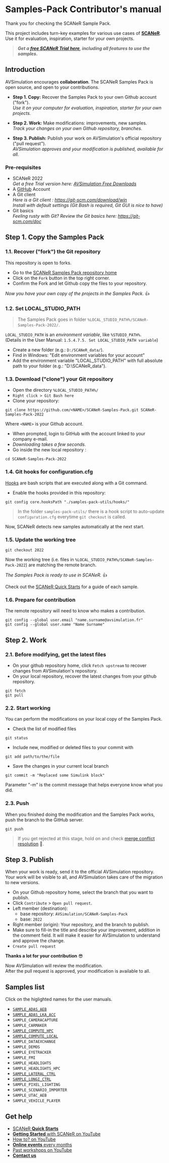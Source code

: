 # Samples-Pack Contributor's manual

Thank you for checking the SCANeR Sample Pack.

This project includes turn-key examples for various use cases of [**SCANeR**](https://www.avsimulation.com/scaner-catalog/).  
Use it for evaluation, inspiration, starter for your own projects.

> _**Get a [free SCANeR Trial here](https://www.avsimulation.com/free-download/), including all features to use the samples.**_

## Introduction

AVSimulation encourages **collaboration**. The SCANeR Samples Pack is open source, and open to your contributions.

* **Step 1. Copy:** Recover the Samples Pack to your own Github account ("fork").  
  _Use it on your computer for evaluation, inspiration, starter for your own projects._
  
* **Step 2. Work:** Make modifications: improvements, new samples.  
  _Track your changes on your own Github repository, branches._
  
* **Step 3. Publish:** Publish your work on AVSimulation's official repository ("pull request").  
  _AVSimulation approves and your modification is published, available for all._

### Pre-requisites

* SCANeR 2022  
  _Get a free Trial version here: [AVSimulation Free Downloads](https://www.avsimulation.com/free-download/)_
* A [GitHub](https://github.com/login) Account
* A Git client  
  _Here is a Git client : https://git-scm.com/download/win_  
  _Install with default settings (Git Bash is required, Git GUI is nice to have)_
* Git basics  
  _Feeling rusty with Git? Review the Git basics here:  https://git-scm.com/doc_

## Step 1. Copy the Samples Pack

### 1.1. Recover ("fork") the Git repository

This repository is open to forks.

* Go to the [SCANeR Samples Pack repository home](https://github.com/AVSimulation/SCANeR-Samples-Pack/)
* Click on the `Fork` button in the top right corner.
* Confirm the Fork and let Github copy the files to your repository.

_Now you have your own copy of the projects in the Samples Pack._ 👍

### 1.2. Set LOCAL_STUDIO_PATH

> The Samples Pack goes in folder `%LOCAL_STUDIO_PATH%/SCANeR-Samples-Pack-2022/`.

`LOCAL_STUDIO_PATH` is an _environment variable_, like `%STUDIO_PATH%`.  
(Details in the User Manual: `1.5.4.7.5. Set LOCAL_STUDIO_PATH variable`)

* Create a new folder (e.g.: `D:/SCANeR_data/`).
* Find in Windows: "Edit environment variables for your account"
* Add the environment variable "LOCAL_STUDIO_PATH" with full absolute path to your folder (e.g.: "D:\SCANeR_data").

### 1.3. Download ("clone") your Git repository

* Open the directory `%LOCAL_STUDIO_PATH%/`
* `Right click > Git Bash here`
* Clone your repository:
```
git clone https://github.com/<NAME>/SCANeR-Samples-Pack.git SCANeR-Samples-Pack-2022
```
  Where `<NAME>` is your Github account.  
* When prompted, login to GitHub with the account linked to your company e-mail.
* *Downloading takes a few seconds.*
* Go inside the new local repository :
```
cd SCANeR-Samples-Pack-2022
```

### 1.4. Git hooks for configuration.cfg

[Hooks](https://git-scm.com/docs/githooks) are bash scripts that are executed along with a Git command.

* Enable the hooks provided in this repository:
```
git config core.hooksPath "./samples-pack-utils/hooks/"
```

> In the folder `samples-pack-utils/` there is a hook script to auto-update `configuration.cfg` everytime `git checkout` is called.  

Now, SCANeR detects new samples automatically at the next start.

### 1.5. Update the working tree

```
git checkout 2022
```
Now the working tree (i.e. files in `%LOCAL_STUDIO_PATH%/SCANeR-Samples-Pack-2022`) are matching the remote branch.

_The Samples Pack is ready to use in SCANeR._ 👍

Check out the [SCANeR Quick Starts](https://avsimulation.github.io/SCANeR-Quick-Starts/) for a guide of each sample.

### 1.6. Prepare for contribution

The remote repository will need to know who makes a contribution.
```
git config --global user.email "name.surname@avsimulation.fr"
git config --global user.name "Name Surname"
```

## Step 2. Work

### 2.1. Before modifying, get the latest files

* On your github repository home, click `Fetch upstream` to recover changes from AVSimulation's repository.
* On your local repository, recover the latest changes from your github repository.  
```
git fetch
git pull
```

### 2.2. Start working

You can perform the modifications on your local copy of the Samples Pack.

* Check the list of modified files
```
git status
```
* Include new, modified or deleted files to your commit with
```
git add path/to/the/file
```
* Save the changes in your current local branch
```
git commit -m "Replaced some Simulink block"
```
Parameter "-m" is the commit message that helps everyone know what you did.

### 2.3. Push

When you finished doing the modification and the Samples Pack works, push the branch to the GitHub server.
```
git push
```
> If you get rejected at this stage, hold on and check [merge conflict resolution](https://git-scm.com/book/en/v2/Git-Branching-Basic-Branching-and-Merging) 💪.

## Step 3. Publish

When your work is ready, send it to the official AVSimulation repository.  
Your work will be visible to all, and AVSimulation takes care of the migration to new versions.

* On your Github repository home, select the branch that you want to publish.
* Click `Contribute` > `Open pull request`.
* Left member (destination):
  * base repository: `AVSimulation/SCANeR-Samples-Pack`
  * base: `2022`
* Right member (origin): Your repository, and the branch to publish.
* Make sure to fill-in the title and describe your improvement, addition in the comment field.
  It will make it easier for AVSimulation to understand and approve the change.
* `Create pull request`

**Thanks a lot for your contribution** 😎

Now AVSimulation will review the modification.  
After the pull request is approved, your modification is available to all.

## Samples list

Click on the higlighted names for the user manuals.

* [`SAMPLE_ADAS_AEB`](https://avsimulation.github.io/SCANeR-Quick-Starts//Pages/HT_ADAS/SAMPLE_ADAS_AEB.html)
* [`SAMPLE_ADAS_LKA_ACC`](https://avsimulation.github.io/SCANeR-Quick-Starts//Pages/HT_ADAS/SAMPLE_ADAS_LKA_ACC.html)
* `SAMPLE_CAMERACAPTURE`
* `SAMPLE_CARMAKER`
* [`SAMPLE_COMPUTE_HPC`](https://avsimulation.github.io/SCANeR-Quick-Starts/Pages/HT_Massive_Simulation/HT_Massive_Simulation.html)
* [`SAMPLE_COMPUTE_LOCAL`](https://avsimulation.github.io/SCANeR-Quick-Starts/Pages/HT_Massive_Simulation/HT_Massive_Simulation.html)
* `SAMPLE_DATAEXCHANGE`
* `SAMPLE_DEMOS`
* `SAMPLE_EYETRACKER`
* `SAMPLE_FMI`
* `SAMPLE_HEADLIGHTS`
* `SAMPLE_HEADLIGHTS_HPC`
* [`SAMPLE_LATERAL_CTRL`](https://avsimulation.github.io/SCANeR-Quick-Starts/Pages/HT_ADAS/HT_ADAS.html)
* [`SAMPLE_LONGI_CTRL`](https://avsimulation.github.io/SCANeR-Quick-Starts/Pages/HT_ADAS/HT_ADAS.html)
* `SAMPLE_PIXEL_LIGHTING`
* `SAMPLE_SCENARIO_IMPORTER`
* `SAMPLE_UTAC_AEB`
* `SAMPLE_VEHICLE_PLAYER`

## Get help

* [SCANeR **Quick Starts**](https://avsimulation.github.io/SCANeR-Quick-Starts/)
* [**Getting Started** with SCANeR on YouTube](https://www.youtube.com/playlist?list=PLkaKWDRLGrSacxV-4e-EmGLGHbr-w09_5)
* [How to? on YouTube](https://www.youtube.com/playlist?list=PLkaKWDRLGrSb2HZM76aeAaXoH0r06xwtl)
* [**Online events** every months](https://www.avsimulation.com/events/)
* [Past workshops on YouTube](https://www.youtube.com/playlist?list=PLkaKWDRLGrSZ5XdPTTLlDqJBXSDZy1U9Q)
* [**Contact us**](https://www.avsimulation.com/contact-us/)

